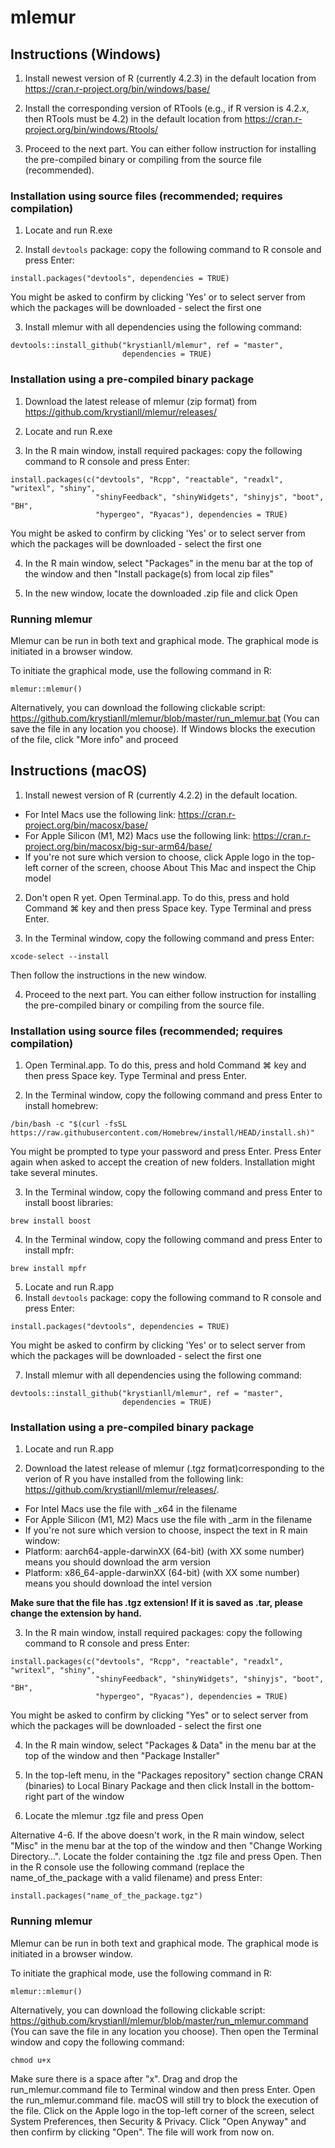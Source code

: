 # mlemur
## Instructions (Windows)
1. Install newest version of R (currently 4.2.3) in the default location from <https://cran.r-project.org/bin/windows/base/>

2. Install the corresponding version of RTools (e.g., if R version is 4.2.x, then RTools must be 4.2) in the default location from <https://cran.r-project.org/bin/windows/Rtools/>

3. Proceed to the next part. You can either follow instruction for installing the pre-compiled binary or compiling from the source file (recommended).

### Installation using source files (recommended; requires compilation)
1. Locate and run R.exe

2. Install `devtools` package: copy the following command to R console and press Enter:
```{r eval=FALSE}
install.packages("devtools", dependencies = TRUE)
```
You might be asked to confirm by clicking 'Yes' or to select server from which the packages will be downloaded - select the first one

3. Install mlemur with all dependencies using the following command:
```{r eval=FALSE}
devtools::install_github("krystianll/mlemur", ref = "master",
                         dependencies = TRUE)
```

### Installation using a pre-compiled binary package
1. Download the latest release of mlemur (zip format) from <https://github.com/krystianll/mlemur/releases/>

2. Locate and run R.exe

3. In the R main window, install required packages: copy the following command to R console and press Enter:
```{r eval=FALSE, warning=TRUE}
install.packages(c("devtools", "Rcpp", "reactable", "readxl", "writexl", "shiny",
                   "shinyFeedback", "shinyWidgets", "shinyjs", "boot", "BH",
                   "hypergeo", "Ryacas"), dependencies = TRUE)
```
You might be asked to confirm by clicking 'Yes' or to select server from which the packages will be downloaded - select the first one

4. In the R main window, select "Packages" in the menu bar at the top of the window and then "Install package(s) from local zip files"

5. In the new window, locate the downloaded .zip file and click Open

### Running mlemur
Mlemur can be run in both text and graphical mode. The graphical mode is initiated in a browser window.

To initiate the graphical mode, use the following command in R:
```{r eval=FALSE}
mlemur::mlemur()
```
Alternatively, you can download the following clickable script: <https://github.com/krystianll/mlemur/blob/master/run_mlemur.bat> (You can save the file in any location you choose). If Windows blocks the execution of the file, click "More info" and proceed

## Instructions (macOS)
1. Install newest version of R (currently 4.2.2) in the default location.
- For Intel Macs use the following link: <https://cran.r-project.org/bin/macosx/base/>
- For Apple Silicon (M1, M2) Macs use the following link: <https://cran.r-project.org/bin/macosx/big-sur-arm64/base/>
- If you're not sure which version to choose, click Apple logo in the top-left corner of the screen, choose About This Mac and inspect the Chip model

2. Don't open R yet. Open Terminal.app. To do this, press and hold Command ⌘ key and then press Space key. Type Terminal and press Enter.

3. In the Terminal window, copy the following command and press Enter:
```{r eval=FALSE}
xcode-select --install
```
Then follow the instructions in the new window.

4. Proceed to the next part. You can either follow instruction for installing the pre-compiled binary or compiling from the source file.

### Installation using source files (recommended; requires compilation)
1. Open Terminal.app. To do this, press and hold Command ⌘ key and then press Space key. Type Terminal and press Enter.

2. In the Terminal window, copy the following command and press Enter to install homebrew:
```{r eval=FALSE}
/bin/bash -c "$(curl -fsSL https://raw.githubusercontent.com/Homebrew/install/HEAD/install.sh)"
```
You might be prompted to type your password and press Enter. Press Enter again when asked to accept the creation of new folders. Installation might take several minutes.

3. In the Terminal window, copy the following command and press Enter to install boost libraries:
```{r eval=FALSE}
brew install boost
```
4. In the Terminal window, copy the following command and press Enter to install mpfr:
```{r eval=FALSE}
brew install mpfr
```
5. Locate and run R.app
6. Install `devtools` package: copy the following command to R console and press Enter:
```{r eval=FALSE}
install.packages("devtools", dependencies = TRUE)
```
You might be asked to confirm by clicking 'Yes' or to select server from which the packages will be downloaded - select the first one

7. Install mlemur with all dependencies using the following command:
```{r eval=FALSE}
devtools::install_github("krystianll/mlemur", ref = "master",
                         dependencies = TRUE)
```

### Installation using a pre-compiled binary package
1. Locate and run R.app

2. Download the latest release of mlemur (.tgz format)corresponding to the verion of R you have installed from the following link: <https://github.com/krystianll/mlemur/releases/>.
- For Intel Macs use the file with _x64 in the filename
- For Apple Silicon (M1, M2) Macs use the file with _arm in the filename
- If you're not sure which version to choose, inspect the text in R main window:
- Platform: aarch64-apple-darwinXX (64-bit) (with XX some number) means you should download the arm version
- Platform: x86_64-apple-darwinXX (64-bit) (with XX some number) means you should download the intel version

**Make sure that the file has .tgz extension! If it is saved as .tar, please change the extension by hand.**

3. In the R main window, install required packages: copy the following command to R console and press Enter:
```{r eval=FALSE}
install.packages(c("devtools", "Rcpp", "reactable", "readxl", "writexl", "shiny",
                   "shinyFeedback", "shinyWidgets", "shinyjs", "boot", "BH",
                   "hypergeo", "Ryacas"), dependencies = TRUE)
```
You might be asked to confirm by clicking "Yes" or to select server from which the packages will be downloaded - select the first one

4. In the R main window, select "Packages & Data" in the menu bar at the top of the window and then "Package Installer"

5. In the top-left menu, in the "Packages repository" section change CRAN (binaries) to Local Binary Package and then click Install in the bottom-right part of the window

6. Locate the mlemur .tgz file and press Open

Alternative 4-6. If the above doesn't work, in the R main window, select "Misc" in the menu bar at the top of the window and then "Change Working Directory…". Locate the folder containing the .tgz file and press Open. Then in the R console use the following command (replace the name_of_the_package with a valid filename) and press Enter:
```{r eval=FALSE}
install.packages("name_of_the_package.tgz")
```

### Running mlemur
Mlemur can be run in both text and graphical mode. The graphical mode is initiated in a browser window.

To initiate the graphical mode, use the following command in R:
```{r eval=FALSE}
mlemur::mlemur()
```
Alternatively, you can download the following clickable script: <https://github.com/krystianll/mlemur/blob/master/run_mlemur.command> (You can save the file in any location you choose). Then open the Terminal window and copy the following command:
```{r eval=FALSE}
chmod u+x 
```
Make sure there is a space after "x". Drag and drop the run_mlemur.command file to Terminal window and then press Enter. Open the run_mlemur.command file. macOS will still try to block the execution of the file. Click on the Apple logo in the top-left corner of the screen, select System Preferences, then Security & Privacy. Click "Open Anyway" and then confirm by clicking "Open". The file will work from now on.
